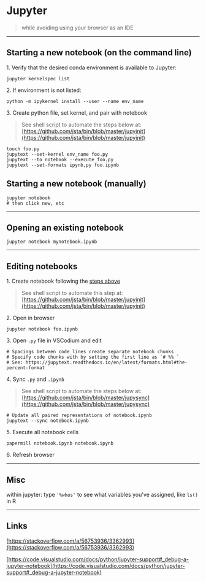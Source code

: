 # Jupyter

> while avoiding using your browser as an IDE

------------------------------

## <a name="starting a new notebook"></a> Starting a new notebook (on the command line)

1\. Verify that the desired conda environment is available to Jupyter:

```shell
jupyter kernelspec list
```

2\. If environment is not listed:

```shell
python -m ipykernel install --user --name env_name
```

3\. Create python file, set kernel, and pair with notebook

> See shell script to automate the steps below at:
> [https://github.com/jsta/bin/blob/master/jupyinit](https://github.com/jsta/bin/blob/master/jupyinit)


```shell
touch foo.py 
jupytext --set-kernel env_name foo.py
jupytext --to notebook --execute foo.py
jupytext --set-formats ipynb,py foo.ipynb
```

## Starting a new notebook (manually)

```shell
jupyter notebook
# then click new, etc
```

------------------------------

## Opening an existing notebook

```shell
jupyter notebook mynotebook.ipynb
```

------------------------------

## <a name="editing notebooks"></a> Editing notebooks

1\. Create notebook following the [steps above](#starting%20a%20new%20notebook)

> See shell script to automate this step at:
> [https://github.com/jsta/bin/blob/master/jupyinit](https://github.com/jsta/bin/blob/master/jupyinit)

2\. Open in browser

```shell
jupyter notebook foo.ipynb
``` 
 
3\. Open `.py` file in VSCodium and edit

```
# Spacings between code lines create separate notebook chunks
# Specify code chunks with by setting the first line as `# %% `
# See: https://jupytext.readthedocs.io/en/latest/formats.html#the-percent-format
```

4\. Sync `.py` and `.ipynb`

> See shell script to automate the steps below at:
> [https://github.com/jsta/bin/blob/master/jupysync](https://github.com/jsta/bin/blob/master/jupysync)

```shell
# Update all paired representations of notebook.ipynb  
jupytext --sync notebook.ipynb                  
```

5\. Execute all notebook cells
```shell
papermill notebook.ipynb notebook.ipynb
```

6\. Refresh browser

------------------------------

## Misc

within jupyter: type `'%whos'` to see what variables you've assigned,
like `ls()` in R

------------------------------

## Links

[https://stackoverflow.com/a/56753936/3362993](https://stackoverflow.com/a/56753936/3362993)

[https://code.visualstudio.com/docs/python/jupyter-support#_debug-a-jupyter-notebook](https://code.visualstudio.com/docs/python/jupyter-support#_debug-a-jupyter-notebook)
